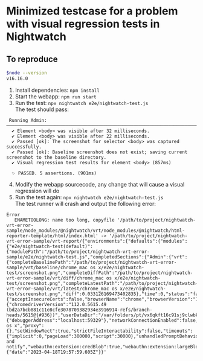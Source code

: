 # Minimized testcase for a problem with visual regression tests in Nightwatch

## To reproduce
```bash
$node --version
v16.16.0 
```

1. Install dependencies: `npm install`
2. Start the webapp: `npm run start`
3. Run the test: `npx nightwatch e2e/nightwatch-test.js`  
   The test should pass:
```
 Running Admin:
───────────────────────────────────────────────────────────────────────────────────────────────────
  ✔ Element <body> was visible after 32 milliseconds.
  ✔ Element <body> was visible after 22 milliseconds.
  ✔ Passed [ok]: The screenshot for selector <body> was captured successfully.
  ✔ Passed [ok]: Baseline screenshot does not exist; saving current screenshot to the baseline directory.
  ✔ Visual regression test results for element <body> (857ms)

  ✨ PASSED. 5 assertions. (901ms)

```
4. Modify the webapp sourcecode, any change that will cause a visual regression will do
5. Run the test again: `npx nightwatch e2e/nightwatch-test.js`  
The test runner will crash and output the following error:
```
Error
   ENAMETOOLONG: name too long, copyfile '/path/to/project/nightwatch-vrt-error-sample/node_modules/@nightwatch/vrt/node_modules/@nightwatch/html-reporter-template/html/index.html' -> '/path/to/project/nightwatch-vrt-error-sample/vrt-report/{"environments":{"defaults":{"modules":{"e2e/nightwatch-test(default)":{"modulePath":"/path/to/project/nightwatch-vrt-error-sample/e2e/nightwatch-test.js","completedSections":{"Admin":{"vrt":{"completeBaselinePath":"/path/to/project/nightwatch-vrt-error-sample/vrt/baseline/chrome_mac os x/e2e/nightwatch-test/screenshot.png","completeDiffPath":"/path/to/project/nightwatch-vrt-error-sample/vrt/diff/chrome_mac os x/e2e/nightwatch-test/screenshot.png","completeLatestPath":"/path/to/project/nightwatch-vrt-error-sample/vrt/latest/chrome_mac os x/e2e/nightwatch-test/screenshot.png","diff":0.033126169473402835},"time":0,"status":"fail"}},"sessionCapabilities":{"acceptInsecureCerts":false,"browserName":"chrome","browserVersion":"112.0.5615.49","chrome":{"chromedriverVersion":"112.0.5615.49 (bd2a7bcb881c11e8cfe3078709382934e3916914-refs/branch-heads/5615@{#936})","userDataDir":"/var/folders/pt/vx6qkft16c91sj9clwbk_jzw0000gn/T/.com.google.Chrome.VBDCXw"},"goog:chromeOptions":{"debuggerAddress":"localhost:59329"},"networkConnectionEnabled":false,"pageLoadStrategy":"normal","platformName":"mac os x","proxy":{},"setWindowRect":true,"strictFileInteractability":false,"timeouts":{"implicit":0,"pageLoad":300000,"script":30000},"unhandledPromptBehavior":"dismiss and notify","webauthn:extension:credBlob":true,"webauthn:extension:largeBlob":true,"webauthn:extension:minPinLength":true,"webauthn:extension:prf":true,"webauthn:virtualAuthenticators":true},"status":"fail"}}}},"metadata":{"date":"2023-04-18T19:57:59.605Z"}}'

```

